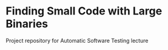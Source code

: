 # Finding Small Code with Large Binaries

Project repository for Automatic Software Testing lecture
